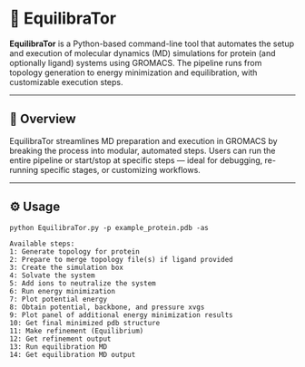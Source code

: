 # 🧬 EquilibraTor

**EquilibraTor** is a Python-based command-line tool that automates the setup and execution of molecular dynamics (MD) simulations for protein (and optionally ligand) systems using GROMACS. The pipeline runs from topology generation to energy minimization and equilibration, with customizable execution steps.

---

## 🚀 Overview

EquilibraTor streamlines MD preparation and execution in GROMACS by breaking the process into modular, automated steps. Users can run the entire pipeline or start/stop at specific steps — ideal for debugging, re-running specific stages, or customizing workflows.

---

## ⚙️ Usage

```text
python EquilibraTor.py -p example_protein.pdb -as

Available steps:
1: Generate topology for protein
2: Prepare to merge topology file(s) if ligand provided
3: Create the simulation box
4: Solvate the system
5: Add ions to neutralize the system
6: Run energy minimization
7: Plot potential energy
8: Obtain potential, backbone, and pressure xvgs
9: Plot panel of additional energy minimization results
10: Get final minimized pdb structure
11: Make refinement (Equilibrium)
12: Get refinement output
13: Run equilibration MD
14: Get equilibration MD output